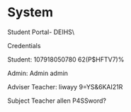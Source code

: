 # System
Student Portal- DEIHS\

Credentials

Student:
107918050780
62(P$HFTV7)%


Admin:
Admin
admin

Adviser Teacher: 
liwayy
9=YS&6KAI21R

Subject Teacher
allen
P4SSword?
